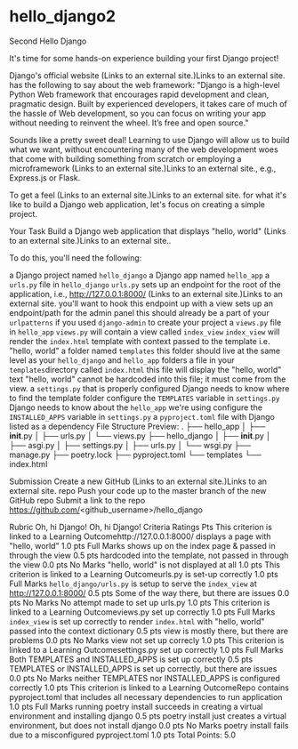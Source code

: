 # hello_django2
Second Hello Django

It's time for some hands-on experience building your first Django project!

Django's official website (Links to an external site.)Links to an external site. has the following to say about the web framework: "Django is a high-level Python Web framework that encourages rapid development and clean, pragmatic design. Built by experienced developers, it takes care of much of the hassle of Web development, so you can focus on writing your app without needing to reinvent the wheel. It’s free and open source."

Sounds like a pretty sweet deal! Learning to use Django will allow us to build what we want, without encountering many of the web development woes that come with building something from scratch or employing a microframework (Links to an external site.)Links to an external site., e.g., Express.js or Flask. 

To get a feel (Links to an external site.)Links to an external site. for what it's like to build a Django web application, let's focus on creating a simple project.

Your Task
Build a Django web application that displays "hello, world" (Links to an external site.)Links to an external site..

To do this, you'll need the following:

a Django project named `hello_django`
a Django app named `hello_app`
a `urls.py` file in `hello_django`
`urls.py`
sets up an endpoint for the root of the application, i.e., http://127.0.0.1:8000/ (Links to an external site.)Links to an external site.
you'll want to hook this endpoint up with a view
sets up an endpoint/path for the admin panel
this should already be a part of your `urlpatterns` if you used `django-admin` to create your project
a `views.py` file in `hello_app`
`views.py` will contain a view called `index_view`
`index_view` will render the `index.html` template with context passed to the template i.e. "hello, world"
a folder named `templates`
this folder should live at the same level as your `hello_django` and `hello_app` folders
a file in your `templates`directory called `index.html`
this file will display the "hello, world" text
"hello, world" cannot be hardcoded into this file; it must come from the view.
a `settings.py` that is properly configured
Django needs to know where to find the template folder
configure the `TEMPLATES` variable in `settings.py`
Django needs to know about the `hello_app` we're using
configure the `INSTALLED_APPS` variable in `settings.py`
a `pyproject.toml` file with Django listed as a dependency
File Structure Preview: 
.
├── hello_app
│   ├── __init__.py
│   ├── urls.py
│   └── views.py
├── hello_django
│   ├── __init__.py
│   ├── asgi.py
│   ├── settings.py
│   ├── urls.py
│   └── wsgi.py
├── manage.py
├── poetry.lock
├── pyproject.toml
└── templates
    └── index.html


Submission
Create a new GitHub (Links to an external site.)Links to an external site. repo
Push your code up to the master branch of the new GitHub repo
Submit a link to the repo
https://github.com/<github_username>/hello_django


Rubric
Oh, hi Django!
Oh, hi Django!
Criteria	Ratings	Pts
This criterion is linked to a Learning Outcomehttp://127.0.0.1:8000/ displays a page with "hello, world"
1.0 pts
Full Marks
shows up on the index page & passed in through the view
0.5 pts
hardcoded into the template, not passed in through the view
0.0 pts
No Marks
"hello, world" is not displayed at all
1.0 pts
This criterion is linked to a Learning Outcomeurls.py is set-up correctly
1.0 pts
Full Marks
`hello_django/urls.py` is setup to serve the `index_view` at http://127.0.0.1:8000/
0.5 pts
Some of the way there, but there are issues
0.0 pts
No Marks
No attempt made to set up urls.py
1.0 pts
This criterion is linked to a Learning Outcomeviews.py set up correctly
1.0 pts
Full Marks
`index_view` is set up correctly to render `index.html` with "hello, world" passed into the context dictionary
0.5 pts
view is mostly there, but there are problems
0.0 pts
No Marks
view not set up correcly
1.0 pts
This criterion is linked to a Learning Outcomesettings.py set up correctly
1.0 pts
Full Marks
Both TEMPLATES and INSTALLED_APPS is set up correctly
0.5 pts
TEMPLATES or INSTALLED_APPS is set up correctly, but there are issues
0.0 pts
No Marks
neither TEMPLATES nor INSTALLED_APPS is configured correctly
1.0 pts
This criterion is linked to a Learning OutcomeRepo contains pyproject.toml that includes all necessary dependencies to run application
1.0 pts
Full Marks
running poetry install succeeds in creating a virtual environment and installing django
0.5 pts
poetry install just creates a virtual environment, but does not install django
0.0 pts
No Marks
poetry install fails due to a misconfigured pyproject.toml
1.0 pts
Total Points: 5.0